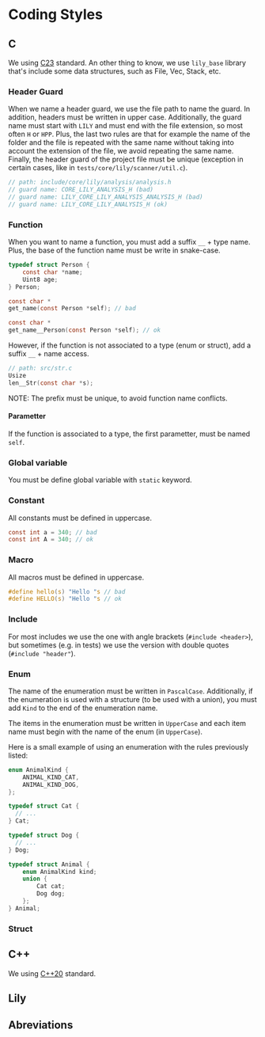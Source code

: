 # Coding Styles

## C

We using [C23](https://en.cppreference.com/w/c/23) standard. An other thing to know, we use `lily_base` library that's include some data structures, such as File, Vec, Stack, etc.

### Header Guard

When we name a header guard, we use the file path to name the guard. In addition, headers must be written in upper case. Additionally, the guard name must start with `LILY` and must end with the file extension, so most often `H` or `HPP`. Plus, the last two rules are that for example the name of the folder and the file is repeated with the same name without taking into account the extension of the file, we avoid repeating the same name. Finally, the header guard of the project file must be unique (exception in certain cases, like in `tests/core/lily/scanner/util.c`).

```c
// path: include/core/lily/analysis/analysis.h
// guard name: CORE_LILY_ANALYSIS_H (bad)
// guard name: LILY_CORE_LILY_ANALYSIS_ANALYSIS_H (bad)
// guard name: LILY_CORE_LILY_ANALYSIS_H (ok)
```

### Function

When you want to name a function, you must add a suffix `__` + type name. Plus, the base of the function name must be write in snake-case.

```c
typedef struct Person {
    const char *name;
    Uint8 age;
} Person;

const char *
get_name(const Person *self); // bad

const char *
get_name__Person(const Person *self); // ok
```

However, if the function is not associated to a type (enum or struct), add a suffix `__` + name access.

```c
// path: src/str.c
Usize
len__Str(const char *s);
```

NOTE: The prefix must be unique, to avoid function name conflicts.

#### Parametter

If the function is associated to a type, the first parametter, must be named `self`.

### Global variable

You must be define global variable with `static` keyword.

### Constant

All constants must be defined in uppercase.

```c
const int a = 340; // bad
const int A = 340; // ok
```

### Macro

All macros must be defined in uppercase.

```c
#define hello(s) "Hello "s // bad
#define HELLO(s) "Hello "s // ok
```

### Include

For most includes we use the one with angle brackets (`#include <header>`), but sometimes (e.g. in tests) we use the version with double quotes (`#include "header"`).

### Enum

The name of the enumeration must be written in `PascalCase`. Additionally, if the enumeration is used with a structure (to be used with a union), you must add `Kind` to the end of the enumeration name.<br>

The items in the enumeration must be written in `UpperCase` and each item name must begin with the name of the enum (in `UpperCase`).<br>

Here is a small example of using an enumeration with the rules previously listed:

```c
enum AnimalKind {
    ANIMAL_KIND_CAT,
    ANIMAL_KIND_DOG,
};

typedef struct Cat {
  // ...
} Cat;

typedef struct Dog {
  // ...
} Dog;

typedef struct Animal {
    enum AnimalKind kind;
    union {
        Cat cat;
        Dog dog;
    };
} Animal;
```

### Struct

## C++

We using [C++20](https://en.cppreference.com/w/cpp/20) standard.

## Lily

## Abreviations
